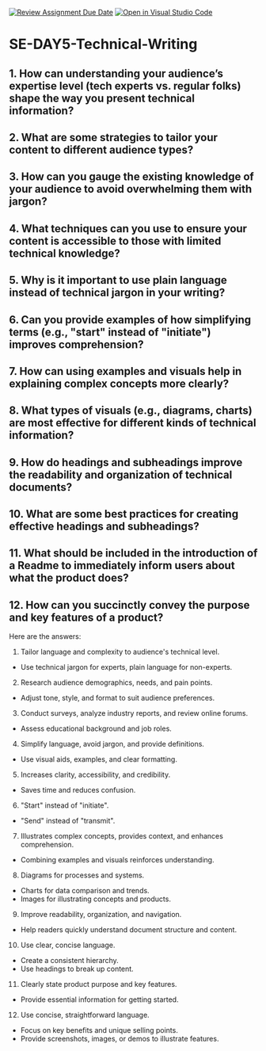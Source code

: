 [![Review Assignment Due Date](https://classroom.github.com/assets/deadline-readme-button-22041afd0340ce965d47ae6ef1cefeee28c7c493a6346c4f15d667ab976d596c.svg)](https://classroom.github.com/a/zsAR-pyY)
[![Open in Visual Studio Code](https://classroom.github.com/assets/open-in-vscode-2e0aaae1b6195c2367325f4f02e2d04e9abb55f0b24a779b69b11b9e10269abc.svg)](https://classroom.github.com/online_ide?assignment_repo_id=18464673&assignment_repo_type=AssignmentRepo)
# SE-DAY5-Technical-Writing
## 1. How can understanding your audience’s expertise level (tech experts vs. regular folks) shape the way you present technical information?
## 2. What are some strategies to tailor your content to different audience types?
## 3. How can you gauge the existing knowledge of your audience to avoid overwhelming them with jargon?
## 4. What techniques can you use to ensure your content is accessible to those with limited technical knowledge?
## 5. Why is it important to use plain language instead of technical jargon in your writing?
## 6. Can you provide examples of how simplifying terms (e.g., "start" instead of "initiate") improves comprehension?
## 7. How can using examples and visuals help in explaining complex concepts more clearly?
## 8. What types of visuals (e.g., diagrams, charts) are most effective for different kinds of technical information?
## 9. How do headings and subheadings improve the readability and organization of technical documents?
## 10. What are some best practices for creating effective headings and subheadings?
## 11. What should be included in the introduction of a Readme to immediately inform users about what the product does?
## 12. How can you succinctly convey the purpose and key features of a product?
Here are the answers:

1. Tailor language and complexity to audience's technical level.
- Use technical jargon for experts, plain language for non-experts.

2. Research audience demographics, needs, and pain points.
- Adjust tone, style, and format to suit audience preferences.

3. Conduct surveys, analyze industry reports, and review online forums.
- Assess educational background and job roles.

4. Simplify language, avoid jargon, and provide definitions.
- Use visual aids, examples, and clear formatting.

5. Increases clarity, accessibility, and credibility.
- Saves time and reduces confusion.

6. "Start" instead of "initiate".
- "Send" instead of "transmit".

7. Illustrates complex concepts, provides context, and enhances comprehension.
- Combining examples and visuals reinforces understanding.

8. Diagrams for processes and systems.
- Charts for data comparison and trends.
- Images for illustrating concepts and products.
9. Improve readability, organization, and navigation.
- Help readers quickly understand document structure and content.

10. Use clear, concise language.
- Create a consistent hierarchy.
- Use headings to break up content.

11. Clearly state product purpose and key features.
- Provide essential information for getting started.

12. Use concise, straightforward language.
- Focus on key benefits and unique selling points.
- Provide screenshots, images, or demos to illustrate features.
